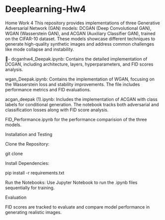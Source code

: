 # Deeplearning-Hw4
Home Work 4
This repository provides implementations of three Generative Adversarial Network (GAN) models: DCGAN (Deep Convolutional GAN), WGAN (Wasserstein GAN), and ACGAN (Auxiliary Classifier GAN), trained on the CIFAR-10 dataset. These models showcase different techniques to generate high-quality synthetic images and address common challenges like mode collapse and instability.

- dcganhw4_Deepak.ipynb: Contains the detailed implementation of DCGAN, including architecture, layers, hyperparameters, and FID scores analysis.

wgan_Deepak.ipynb: Contains the implementation of WGAN, focusing on the Wasserstein loss and stability improvements. The file includes performance metrics and FID evaluations.

acgan_deepak (1).ipynb: Includes the implementation of ACGAN with class labels for conditional generation. The notebook tracks both adversarial and classification losses along with FID score analysis.

FID_Performance.ipynb for the performance comparision of the three models.

Installation and Testing

Clone the Repository:

git clone <repository-url>

Install Dependencies:

pip install -r requirements.txt

Run the Notebooks: Use Jupyter Notebook to run the .ipynb files sequentially for training.

Evaluation

FID scores are tracked to evaluate and compare model performance in generating realistic images.




